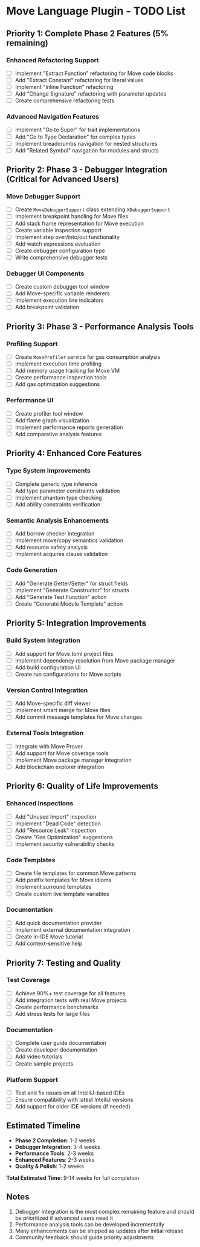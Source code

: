 # Move Language Plugin - TODO List

## Priority 1: Complete Phase 2 Features (5% remaining)

### Enhanced Refactoring Support
- [ ] Implement "Extract Function" refactoring for Move code blocks
- [ ] Add "Extract Constant" refactoring for literal values
- [ ] Implement "Inline Function" refactoring
- [ ] Add "Change Signature" refactoring with parameter updates
- [ ] Create comprehensive refactoring tests

### Advanced Navigation Features
- [ ] Implement "Go to Super" for trait implementations
- [ ] Add "Go to Type Declaration" for complex types
- [ ] Implement breadcrumbs navigation for nested structures
- [ ] Add "Related Symbol" navigation for modules and structs

## Priority 2: Phase 3 - Debugger Integration (Critical for Advanced Users)

### Move Debugger Support
- [ ] Create `MoveDebuggerSupport` class extending `XDebuggerSupport`
- [ ] Implement breakpoint handling for Move files
- [ ] Add stack frame representation for Move execution
- [ ] Create variable inspection support
- [ ] Implement step over/into/out functionality
- [ ] Add watch expressions evaluation
- [ ] Create debugger configuration type
- [ ] Write comprehensive debugger tests

### Debugger UI Components
- [ ] Create custom debugger tool window
- [ ] Add Move-specific variable renderers
- [ ] Implement execution line indicators
- [ ] Add breakpoint validation

## Priority 3: Phase 3 - Performance Analysis Tools

### Profiling Support
- [ ] Create `MoveProfiler` service for gas consumption analysis
- [ ] Implement execution time profiling
- [ ] Add memory usage tracking for Move VM
- [ ] Create performance inspection tools
- [ ] Add gas optimization suggestions

### Performance UI
- [ ] Create profiler tool window
- [ ] Add flame graph visualization
- [ ] Implement performance reports generation
- [ ] Add comparative analysis features

## Priority 4: Enhanced Core Features

### Type System Improvements
- [ ] Complete generic type inference
- [ ] Add type parameter constraints validation
- [ ] Implement phantom type checking
- [ ] Add ability constraints verification

### Semantic Analysis Enhancements
- [ ] Add borrow checker integration
- [ ] Implement move/copy semantics validation
- [ ] Add resource safety analysis
- [ ] Implement acquires clause validation

### Code Generation
- [ ] Add "Generate Getter/Setter" for struct fields
- [ ] Implement "Generate Constructor" for structs
- [ ] Add "Generate Test Function" action
- [ ] Create "Generate Module Template" action

## Priority 5: Integration Improvements

### Build System Integration
- [ ] Add support for Move.toml project files
- [ ] Implement dependency resolution from Move package manager
- [ ] Add build configuration UI
- [ ] Create run configurations for Move scripts

### Version Control Integration
- [ ] Add Move-specific diff viewer
- [ ] Implement smart merge for Move files
- [ ] Add commit message templates for Move changes

### External Tools Integration
- [ ] Integrate with Move Prover
- [ ] Add support for Move coverage tools
- [ ] Implement Move package manager integration
- [ ] Add blockchain explorer integration

## Priority 6: Quality of Life Improvements

### Enhanced Inspections
- [ ] Add "Unused Import" inspection
- [ ] Implement "Dead Code" detection
- [ ] Add "Resource Leak" inspection
- [ ] Create "Gas Optimization" suggestions
- [ ] Implement security vulnerability checks

### Code Templates
- [ ] Create file templates for common Move patterns
- [ ] Add postfix templates for Move idioms
- [ ] Implement surround templates
- [ ] Create custom live template variables

### Documentation
- [ ] Add quick documentation provider
- [ ] Implement external documentation integration
- [ ] Create in-IDE Move tutorial
- [ ] Add context-sensitive help

## Priority 7: Testing and Quality

### Test Coverage
- [ ] Achieve 90%+ test coverage for all features
- [ ] Add integration tests with real Move projects
- [ ] Create performance benchmarks
- [ ] Add stress tests for large files

### Documentation
- [ ] Complete user guide documentation
- [ ] Create developer documentation
- [ ] Add video tutorials
- [ ] Create sample projects

### Platform Support
- [ ] Test and fix issues on all IntelliJ-based IDEs
- [ ] Ensure compatibility with latest IntelliJ versions
- [ ] Add support for older IDE versions (if needed)

## Estimated Timeline

- **Phase 2 Completion**: 1-2 weeks
- **Debugger Integration**: 3-4 weeks
- **Performance Tools**: 2-3 weeks
- **Enhanced Features**: 2-3 weeks
- **Quality & Polish**: 1-2 weeks

**Total Estimated Time**: 9-14 weeks for full completion

## Notes

1. Debugger integration is the most complex remaining feature and should be prioritized if advanced users need it
2. Performance analysis tools can be developed incrementally
3. Many enhancements can be shipped as updates after initial release
4. Community feedback should guide priority adjustments
